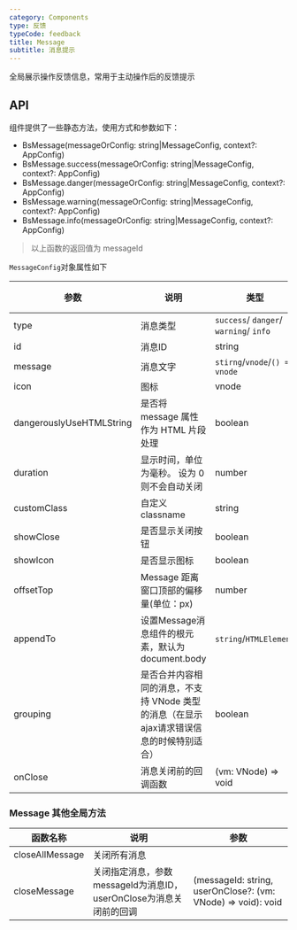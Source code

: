 ```yaml
---
category: Components
type: 反馈
typeCode: feedback
title: Message
subtitle: 消息提示
---
```


全局展示操作反馈信息，常用于主动操作后的反馈提示

## API

组件提供了一些静态方法，使用方式和参数如下：
+ BsMessage(messageOrConfig: string|MessageConfig, context?: AppConfig)
+ BsMessage.success(messageOrConfig: string|MessageConfig, context?: AppConfig)
+ BsMessage.danger(messageOrConfig: string|MessageConfig, context?: AppConfig)
+ BsMessage.warning(messageOrConfig: string|MessageConfig, context?: AppConfig)
+ BsMessage.info(messageOrConfig: string|MessageConfig, context?: AppConfig)
> 以上函数的返回值为 messageId

`MessageConfig`对象属性如下

| 参数                        | 说明                                                | 类型                                     | 默认值   |
|---------------------------|---------------------------------------------------|----------------------------------------|-------|
| type                      | 消息类型                                              | `success`/ `danger`/ `warning`/ `info` | info  |
| id                        | 消息ID                                              | string                                 |       |
| message                   | 消息文字                                              | `stirng`/`vnode`/`() => vnode`         |       |
| icon                      | 图标                                                | vnode                                  |       |
| dangerouslyUseHTMLString  | 是否将 message 属性作为 HTML 片段处理                        | boolean                                | false |
| duration                  | 显示时间，单位为毫秒。 设为 0 则不会自动关闭                          | number                                 | 3000  |
| customClass               | 自定义classname                                      | string                                 |       |
| showClose                 | 是否显示关闭按钮                                          | boolean                                | true  |
| showIcon                  | 是否显示图标                                            | boolean                                | true  |
| offsetTop                 | Message 距离窗口顶部的偏移量(单位：px)                         | number                                 | 20    |
| appendTo                  | 设置Message消息组件的根元素，默认为document.body                | `string`/`HTMLElement`                 | body  |
| grouping                  | 是否合并内容相同的消息，不支持 VNode 类型的消息（在显示ajax请求错误信息的时候特别适合） | boolean                   | false |
| onClose                   | 消息关闭前的回调函数                                        | (vm: VNode) => void                    | false |


### Message 其他全局方法

| 函数名称 | 说明                                           | 参数                                                           |
|------|----------------------------------------------|--------------------------------------------------------------|
| closeAllMessage | 关闭所有消息                                       |                                                              | 
| closeMessage | 关闭指定消息，参数messageId为消息ID，userOnClose为消息关闭前的回调 | (messageId: string, userOnClose?: (vm: VNode) => void): void |
